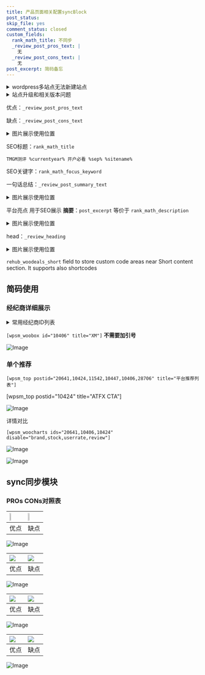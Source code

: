```yaml
---
title: 产品页面相关配置syncBlock
post_status: 
skip_file: yes
comment_status: closed
custom_fields:
  rank_math_title: 不同步
  _review_post_pros_text: |
    无
  _review_post_cons_text: |
    无
post_excerpt: 简码备忘
---
```

<details><summary>wordpress多站点无法新建站点</summary>

<li>和报错需要清理cookies一样的原因</li>
<li>wp-config.php里面<code>define( 'SUBDOMAIN_INSTALL', false );//子域名安装</code></li>
<li>新建子站点是用<code>define( 'SUBDOMAIN_INSTALL', true);//子域名安装</code> 完成以后，改成<code>false</code></li>
</details>

<details><summary>站点升级和相关版本问题</summary>

<p>wordpress：5.9.9
woocommerce：7.5.1
出现问题的地方：主题选项里面>><strong>Product layout >>compact style</strong></p>
<p>如何出现没有用过的字段 导致无法保存。先导出配置 然后进行修改，后面再次恢复即可。</p>
<p>出现部分字段无法显示时，需要返回默认布局后，对产品进行保存就好了。</p>
<p></p>
</details>

优点：`_review_post_pros_text`

缺点：`_review_post_cons_text`

<details><summary>图片展示使用位置</summary>

<img src="https://prod-files-secure.s3.us-west-2.amazonaws.com/39ed1227-6d7d-4570-be36-9ccd4a2c4241/f51d3d83-55d4-4bdf-9604-f37ec77ab556/Untitled.png?X-Amz-Algorithm=AWS4-HMAC-SHA256&X-Amz-Content-Sha256=UNSIGNED-PAYLOAD&X-Amz-Credential=ASIAZI2LB46647ILF724%2F20250624%2Fus-west-2%2Fs3%2Faws4_request&X-Amz-Date=20250624T105518Z&X-Amz-Expires=3600&X-Amz-Security-Token=IQoJb3JpZ2luX2VjEDEaCXVzLXdlc3QtMiJHMEUCIQDddopOgVTpSu%2BFEnztzcsn7nN%2BQvzpwWgle4qX%2BOYAQwIgVmNq%2FU5i%2BKXxAAKPp2Xwdi9PIiOAY9E9x0d63o6%2BznMq%2FwMIKhAAGgw2Mzc0MjMxODM4MDUiDObnYtTzggvbgYAYkircA75qeG3rolYz7valzYYtjSHR9P6jf7NtUaVxf%2FO%2B2f6mRPXktCUj%2FQxuz%2B%2F%2B3FjV90OqHIu%2B8O8MJ8JXrxZ8xl0N7puE9zyAyEvscF%2FgWsbxvE8Rc0M1ywXYN2AyBMw%2FqQ7n%2BQg0uK7kBdPQJYZj6ENA%2BdyP9jWcGDjpcfhWeNB8Q%2B%2FYV5OAPwW3BnkgBdWbvq5LCEBOGy%2FU4wy0iXxFVcDvHWY3vifqU%2F%2B1TVz2iLV3HxdmHbLOX2nJLyUIelEbN%2Fy2wSByHO7%2BYr2Akuap3UXExX33OD9jduISr5GpYIik%2BF%2BFY231UawxadUVEp6mU8zJPMD1jSZd2IriUS60XvWL%2BGiCvrHPHRPXRuqgpxf3R9CISKG46qs7RBpYk70pg210W7JmeY18ClT3sfxZI0g1naReLmmYfNT3KLvkxbzW%2F3LVHcr3EYtlmJEAoG6RTAtJWqb0ldD%2BY84xJK3gHxHpnMvjGOo%2B5eSV%2F5amgj6xg50gF2fJIXcVwqVWayf7EQbx0k1x2fx6JICs%2BcsoKOWpsyqwjJORoWf8utr3fDwGaardUs7K7idRa2TftdiWH8kxIrL1m1v3GP4U3vGMxEx672xZZT7teMW4dqEPAnEvD7RG0dCze%2FK0mCCEMOLP6cIGOqUBJ%2Bjo7jY96eXQdYTEbpsc%2FH%2BjYcUEFgID1%2FWw7ju1p2wyT7uJp3Rcpxw0NEVpcY73Dwvr6W%2BIxTc%2ByrB2Ia7I2B%2BWYsfUPAg7VAWCAG4PoHJAWgYvZFT50F2Tyl07RV5y0tpPsSEzi628c9XyYyZdYwBvIDd4xnvwPvowLeA%2Fc7isKmeQFwlAW%2FWx08jN4s1yd8ZnXEBdW%2BjORxiMSzW3eOQJTbD%2F&X-Amz-Signature=146aa3221ef899e6d748fa7a154e56fe85a951d7b4e5efba2bbe6a09a4a1fb67&X-Amz-SignedHeaders=host&x-amz-checksum-mode=ENABLED&x-id=GetObject" alt="Image">
</details>

SEO标题：`rank_math_title`

`TMGM测评 %currentyear% 开户必看 %sep% %sitename%`

SEO关键字：`rank_math_focus_keyword`

一句话总结：`_review_post_summary_text`

<details><summary>图片展示使用位置</summary>

<img src="https://prod-files-secure.s3.us-west-2.amazonaws.com/39ed1227-6d7d-4570-be36-9ccd4a2c4241/4b96a922-296c-4f4e-8630-d1c870cbce01/Untitled.png?X-Amz-Algorithm=AWS4-HMAC-SHA256&X-Amz-Content-Sha256=UNSIGNED-PAYLOAD&X-Amz-Credential=ASIAZI2LB4664BPKCC2A%2F20250624%2Fus-west-2%2Fs3%2Faws4_request&X-Amz-Date=20250624T105518Z&X-Amz-Expires=3600&X-Amz-Security-Token=IQoJb3JpZ2luX2VjEDMaCXVzLXdlc3QtMiJHMEUCIQD9Af5mJIohPwiBco9kPg33U59qnFlcm42ZuXs8BGBnawIgCKMufRF4Ij9fd13Y%2BzEF7vNjX5XoOuWQj0%2FaaaUb9Poq%2FwMILBAAGgw2Mzc0MjMxODM4MDUiDIvBlQv7yLRRpbSf9ircA%2FamsXzNQtrCfqrr6B4O7K7pU3za9muGxwEQv1GhigDJ18MIVV519Nyk5OhopM42mworkPsYzXuFrD4fd797LohPJa5noZCnhbopsE2x1W6qR3adMMbWHoohJJ81axkDrv2S8RhVs%2BVfgmYtCzMay3hP5WlcDUUHPL%2BpFaMtBqA%2FwDzN%2F3kGPLI3H0w53MY3vRJyTMRGnsAyP6ayidp7UmTzxfsdSSDv9hVn1B8S9wTutttqbfdm33k225hABVmXyjsKrVT6Pnriqxp7qC7v8tKkR75mJiHWXYaV0aGBtb6choVIDX%2FiyAv1IEE40pJjmV%2BrhdFVHeiW8CgKKGczdGJsri5fRw4tk5smC4yxCtP%2Fu0iBGYZh%2BAhjcCdCRWUe%2FP2nO0agrH2UjQ03nNkuwQuarAhkN0LLC77%2BqS3QpL6rOFnm1cdxhAyPFzyjtWPwTTlMarIMDj0H3f9Qkm4cWcfJFGRVbMzjldsypPA3N%2BenmBNX53xBPHYnMCwWcswu%2BP3ldzM9l4Ie7L4BxR6QXN6S8ZWKtiaG5RhFv%2BxqZqi7aNgxswQXlYvHBxnmf5Gxqz3d9djj11EOUNmEC7TK%2FWCdgvqbhaEe1xBgV%2Bw6MkKiINP9ZWvx5w1Y%2BhR8MM%2BG6sIGOqUBTFBHMGxEULk8FO8tzyYidNDNNEnDKQh93WxWMtISJO9HLsuBkowa3hIANxyfbXBDcle2%2BOT06H%2F%2FsD%2F8Uo5O44eHCrcHL555g6i2Vd5OcpyConwxf9RsTnbpGHCm1IVbugAcB0%2Bb%2FNTJA88yhRg8G19aCjtciTrGgJ3KJo5qRCEE4xoqFYeFAtEpQm9QyrKr3TV0sqnALdeeooNSbSMeOv7Lj6w6&X-Amz-Signature=53c884c00a015012f833f10f97db7d6a12d1c30cd9d805af17af28ab091b93fe&X-Amz-SignedHeaders=host&x-amz-checksum-mode=ENABLED&x-id=GetObject" alt="Image">
</details>

平台亮点 用于SEO展示 **摘要**：`post_excerpt`  等价于 `rank_math_description`

<details><summary>图片展示使用位置</summary>

<img src="https://prod-files-secure.s3.us-west-2.amazonaws.com/39ed1227-6d7d-4570-be36-9ccd4a2c4241/1ee11f63-b60a-4dfe-a7a7-d58ff23b5d88/Untitled.png?X-Amz-Algorithm=AWS4-HMAC-SHA256&X-Amz-Content-Sha256=UNSIGNED-PAYLOAD&X-Amz-Credential=ASIAZI2LB466VT5OKCID%2F20250624%2Fus-west-2%2Fs3%2Faws4_request&X-Amz-Date=20250624T105518Z&X-Amz-Expires=3600&X-Amz-Security-Token=IQoJb3JpZ2luX2VjEDMaCXVzLXdlc3QtMiJHMEUCIAmhpTkHLnpcm8zgr%2BGHk4%2BIUAO9PyK4XbdVHJs2bN8xAiEA6KaCZiz203Zi%2BSdpk5m53JDeHrREVpzgbz71essZ14cq%2FwMILBAAGgw2Mzc0MjMxODM4MDUiDLEAWuAMnVMh0W2VIircAw7AJjYsYwO2Z%2BCdCKK4HIfb%2BlV5Lw8Ym2Q%2B3g63oO%2FSNAnQrWkiPVGTY%2FvcTHnSAwVmsG2ShZO%2Fn1pvEM%2Fw%2FAcgs5H0%2FT0ExCaAEO4yIG%2BHmxY1PpzN8WxNKzK6H%2BWxtSitvvqr%2F8pwS3S86dz1ylAfYjL8YwoopQ2RF9%2BcASHPlFkryofWYHhxDvNVk2TV7ngKqBfM8FFOnzYs8j4TPOMbCKTcwI468JMDAxMe%2BiHHge1pZa2%2BJATZY6AFSB5MVjZ3%2FXGSSBRtAu0v4zrZ69HBK%2BC0uTZfjuMNC3sBvR9m2hwVofbOB04WEUkJTeFLcEPWjvr8lq5fpgEFpYvONeEXk%2FieajTUDADAhWwd0UTDhbiUanIZTCie44rcSHS5P6RDdkxTkDbONRw%2B07aSdKQ4jAUiS8cRjDr3nm8em6Unjs6uackS9TR25wjIrra3YUfysgcfZAavXeES%2BZpk3cNCWyiVLxoOIOgeCTTZxJy3TJ2DG1MR8G7WAlts3fgxQWge8tBaFY7BT7n%2F8LeEo%2FOkq22WojYUlRBcrzFhuq%2FxK7AqvwS1QnNwV13r35UJ05WQB9iGcN4gSlCXyxFmpxB7mzwMKX%2BmB4DtXzhn9mp6HQqYIsANSRmXrI1gMO2G6sIGOqUB4wezI%2FEOOpkWgTL8q%2B3TgnTBJY2BZNdaMJNFJ0D0nvD%2FKd67vmMZEuVSd6uPGUhtl5Zh67LfC6PO2PdEfmEf76zZQv4Zq%2F00%2Be2GXVaE4uAsw4Zm%2B7XXRVb9Ji7ALQu3%2Boz2Mqv2zs4qLBT2MXxIUicdquQfj6eUzz3w1MA7TcrSjqOtP83jc0PSP4ddl77vmBW1tEPINc7hLLGXTt4kLjnojJxu&X-Amz-Signature=2d37a703fdb4f077e17309d073d64abe3f857c2e4b927b89b47e40bcca41e3ee&X-Amz-SignedHeaders=host&x-amz-checksum-mode=ENABLED&x-id=GetObject" alt="Image">
<img src="https://prod-files-secure.s3.us-west-2.amazonaws.com/39ed1227-6d7d-4570-be36-9ccd4a2c4241/ad4118b5-78d8-4fbe-801e-3b29b5d99c01/Untitled.png?X-Amz-Algorithm=AWS4-HMAC-SHA256&X-Amz-Content-Sha256=UNSIGNED-PAYLOAD&X-Amz-Credential=ASIAZI2LB466VT5OKCID%2F20250624%2Fus-west-2%2Fs3%2Faws4_request&X-Amz-Date=20250624T105518Z&X-Amz-Expires=3600&X-Amz-Security-Token=IQoJb3JpZ2luX2VjEDMaCXVzLXdlc3QtMiJHMEUCIAmhpTkHLnpcm8zgr%2BGHk4%2BIUAO9PyK4XbdVHJs2bN8xAiEA6KaCZiz203Zi%2BSdpk5m53JDeHrREVpzgbz71essZ14cq%2FwMILBAAGgw2Mzc0MjMxODM4MDUiDLEAWuAMnVMh0W2VIircAw7AJjYsYwO2Z%2BCdCKK4HIfb%2BlV5Lw8Ym2Q%2B3g63oO%2FSNAnQrWkiPVGTY%2FvcTHnSAwVmsG2ShZO%2Fn1pvEM%2Fw%2FAcgs5H0%2FT0ExCaAEO4yIG%2BHmxY1PpzN8WxNKzK6H%2BWxtSitvvqr%2F8pwS3S86dz1ylAfYjL8YwoopQ2RF9%2BcASHPlFkryofWYHhxDvNVk2TV7ngKqBfM8FFOnzYs8j4TPOMbCKTcwI468JMDAxMe%2BiHHge1pZa2%2BJATZY6AFSB5MVjZ3%2FXGSSBRtAu0v4zrZ69HBK%2BC0uTZfjuMNC3sBvR9m2hwVofbOB04WEUkJTeFLcEPWjvr8lq5fpgEFpYvONeEXk%2FieajTUDADAhWwd0UTDhbiUanIZTCie44rcSHS5P6RDdkxTkDbONRw%2B07aSdKQ4jAUiS8cRjDr3nm8em6Unjs6uackS9TR25wjIrra3YUfysgcfZAavXeES%2BZpk3cNCWyiVLxoOIOgeCTTZxJy3TJ2DG1MR8G7WAlts3fgxQWge8tBaFY7BT7n%2F8LeEo%2FOkq22WojYUlRBcrzFhuq%2FxK7AqvwS1QnNwV13r35UJ05WQB9iGcN4gSlCXyxFmpxB7mzwMKX%2BmB4DtXzhn9mp6HQqYIsANSRmXrI1gMO2G6sIGOqUB4wezI%2FEOOpkWgTL8q%2B3TgnTBJY2BZNdaMJNFJ0D0nvD%2FKd67vmMZEuVSd6uPGUhtl5Zh67LfC6PO2PdEfmEf76zZQv4Zq%2F00%2Be2GXVaE4uAsw4Zm%2B7XXRVb9Ji7ALQu3%2Boz2Mqv2zs4qLBT2MXxIUicdquQfj6eUzz3w1MA7TcrSjqOtP83jc0PSP4ddl77vmBW1tEPINc7hLLGXTt4kLjnojJxu&X-Amz-Signature=943de73bd73effae06402fd8a16236ee9c7f48d2f1ecbf318c196ca475bab0f6&X-Amz-SignedHeaders=host&x-amz-checksum-mode=ENABLED&x-id=GetObject" alt="Image">
<img src="https://prod-files-secure.s3.us-west-2.amazonaws.com/39ed1227-6d7d-4570-be36-9ccd4a2c4241/a38cf7c9-a79c-4b64-9e94-13589fe0758b/Untitled.png?X-Amz-Algorithm=AWS4-HMAC-SHA256&X-Amz-Content-Sha256=UNSIGNED-PAYLOAD&X-Amz-Credential=ASIAZI2LB466VT5OKCID%2F20250624%2Fus-west-2%2Fs3%2Faws4_request&X-Amz-Date=20250624T105518Z&X-Amz-Expires=3600&X-Amz-Security-Token=IQoJb3JpZ2luX2VjEDMaCXVzLXdlc3QtMiJHMEUCIAmhpTkHLnpcm8zgr%2BGHk4%2BIUAO9PyK4XbdVHJs2bN8xAiEA6KaCZiz203Zi%2BSdpk5m53JDeHrREVpzgbz71essZ14cq%2FwMILBAAGgw2Mzc0MjMxODM4MDUiDLEAWuAMnVMh0W2VIircAw7AJjYsYwO2Z%2BCdCKK4HIfb%2BlV5Lw8Ym2Q%2B3g63oO%2FSNAnQrWkiPVGTY%2FvcTHnSAwVmsG2ShZO%2Fn1pvEM%2Fw%2FAcgs5H0%2FT0ExCaAEO4yIG%2BHmxY1PpzN8WxNKzK6H%2BWxtSitvvqr%2F8pwS3S86dz1ylAfYjL8YwoopQ2RF9%2BcASHPlFkryofWYHhxDvNVk2TV7ngKqBfM8FFOnzYs8j4TPOMbCKTcwI468JMDAxMe%2BiHHge1pZa2%2BJATZY6AFSB5MVjZ3%2FXGSSBRtAu0v4zrZ69HBK%2BC0uTZfjuMNC3sBvR9m2hwVofbOB04WEUkJTeFLcEPWjvr8lq5fpgEFpYvONeEXk%2FieajTUDADAhWwd0UTDhbiUanIZTCie44rcSHS5P6RDdkxTkDbONRw%2B07aSdKQ4jAUiS8cRjDr3nm8em6Unjs6uackS9TR25wjIrra3YUfysgcfZAavXeES%2BZpk3cNCWyiVLxoOIOgeCTTZxJy3TJ2DG1MR8G7WAlts3fgxQWge8tBaFY7BT7n%2F8LeEo%2FOkq22WojYUlRBcrzFhuq%2FxK7AqvwS1QnNwV13r35UJ05WQB9iGcN4gSlCXyxFmpxB7mzwMKX%2BmB4DtXzhn9mp6HQqYIsANSRmXrI1gMO2G6sIGOqUB4wezI%2FEOOpkWgTL8q%2B3TgnTBJY2BZNdaMJNFJ0D0nvD%2FKd67vmMZEuVSd6uPGUhtl5Zh67LfC6PO2PdEfmEf76zZQv4Zq%2F00%2Be2GXVaE4uAsw4Zm%2B7XXRVb9Ji7ALQu3%2Boz2Mqv2zs4qLBT2MXxIUicdquQfj6eUzz3w1MA7TcrSjqOtP83jc0PSP4ddl77vmBW1tEPINc7hLLGXTt4kLjnojJxu&X-Amz-Signature=f575abbb4a3303f179e86c351931bd08b698ccbb40710e6cdf782c4f865a6a31&X-Amz-SignedHeaders=host&x-amz-checksum-mode=ENABLED&x-id=GetObject" alt="Image">
<img src="https://prod-files-secure.s3.us-west-2.amazonaws.com/39ed1227-6d7d-4570-be36-9ccd4a2c4241/7da6fc1e-d2ac-42ae-8c75-cb5749aa18f6/Untitled.png?X-Amz-Algorithm=AWS4-HMAC-SHA256&X-Amz-Content-Sha256=UNSIGNED-PAYLOAD&X-Amz-Credential=ASIAZI2LB466VT5OKCID%2F20250624%2Fus-west-2%2Fs3%2Faws4_request&X-Amz-Date=20250624T105518Z&X-Amz-Expires=3600&X-Amz-Security-Token=IQoJb3JpZ2luX2VjEDMaCXVzLXdlc3QtMiJHMEUCIAmhpTkHLnpcm8zgr%2BGHk4%2BIUAO9PyK4XbdVHJs2bN8xAiEA6KaCZiz203Zi%2BSdpk5m53JDeHrREVpzgbz71essZ14cq%2FwMILBAAGgw2Mzc0MjMxODM4MDUiDLEAWuAMnVMh0W2VIircAw7AJjYsYwO2Z%2BCdCKK4HIfb%2BlV5Lw8Ym2Q%2B3g63oO%2FSNAnQrWkiPVGTY%2FvcTHnSAwVmsG2ShZO%2Fn1pvEM%2Fw%2FAcgs5H0%2FT0ExCaAEO4yIG%2BHmxY1PpzN8WxNKzK6H%2BWxtSitvvqr%2F8pwS3S86dz1ylAfYjL8YwoopQ2RF9%2BcASHPlFkryofWYHhxDvNVk2TV7ngKqBfM8FFOnzYs8j4TPOMbCKTcwI468JMDAxMe%2BiHHge1pZa2%2BJATZY6AFSB5MVjZ3%2FXGSSBRtAu0v4zrZ69HBK%2BC0uTZfjuMNC3sBvR9m2hwVofbOB04WEUkJTeFLcEPWjvr8lq5fpgEFpYvONeEXk%2FieajTUDADAhWwd0UTDhbiUanIZTCie44rcSHS5P6RDdkxTkDbONRw%2B07aSdKQ4jAUiS8cRjDr3nm8em6Unjs6uackS9TR25wjIrra3YUfysgcfZAavXeES%2BZpk3cNCWyiVLxoOIOgeCTTZxJy3TJ2DG1MR8G7WAlts3fgxQWge8tBaFY7BT7n%2F8LeEo%2FOkq22WojYUlRBcrzFhuq%2FxK7AqvwS1QnNwV13r35UJ05WQB9iGcN4gSlCXyxFmpxB7mzwMKX%2BmB4DtXzhn9mp6HQqYIsANSRmXrI1gMO2G6sIGOqUB4wezI%2FEOOpkWgTL8q%2B3TgnTBJY2BZNdaMJNFJ0D0nvD%2FKd67vmMZEuVSd6uPGUhtl5Zh67LfC6PO2PdEfmEf76zZQv4Zq%2F00%2Be2GXVaE4uAsw4Zm%2B7XXRVb9Ji7ALQu3%2Boz2Mqv2zs4qLBT2MXxIUicdquQfj6eUzz3w1MA7TcrSjqOtP83jc0PSP4ddl77vmBW1tEPINc7hLLGXTt4kLjnojJxu&X-Amz-Signature=f3ee098c3af685648288521daa197c4e48e55534d3337674cf8e81b6c0cb7e70&X-Amz-SignedHeaders=host&x-amz-checksum-mode=ENABLED&x-id=GetObject" alt="Image">
<img src="https://prod-files-secure.s3.us-west-2.amazonaws.com/39ed1227-6d7d-4570-be36-9ccd4a2c4241/7e97f40a-eaee-47f5-b2f9-475f96808fa7/Untitled.png?X-Amz-Algorithm=AWS4-HMAC-SHA256&X-Amz-Content-Sha256=UNSIGNED-PAYLOAD&X-Amz-Credential=ASIAZI2LB466VT5OKCID%2F20250624%2Fus-west-2%2Fs3%2Faws4_request&X-Amz-Date=20250624T105518Z&X-Amz-Expires=3600&X-Amz-Security-Token=IQoJb3JpZ2luX2VjEDMaCXVzLXdlc3QtMiJHMEUCIAmhpTkHLnpcm8zgr%2BGHk4%2BIUAO9PyK4XbdVHJs2bN8xAiEA6KaCZiz203Zi%2BSdpk5m53JDeHrREVpzgbz71essZ14cq%2FwMILBAAGgw2Mzc0MjMxODM4MDUiDLEAWuAMnVMh0W2VIircAw7AJjYsYwO2Z%2BCdCKK4HIfb%2BlV5Lw8Ym2Q%2B3g63oO%2FSNAnQrWkiPVGTY%2FvcTHnSAwVmsG2ShZO%2Fn1pvEM%2Fw%2FAcgs5H0%2FT0ExCaAEO4yIG%2BHmxY1PpzN8WxNKzK6H%2BWxtSitvvqr%2F8pwS3S86dz1ylAfYjL8YwoopQ2RF9%2BcASHPlFkryofWYHhxDvNVk2TV7ngKqBfM8FFOnzYs8j4TPOMbCKTcwI468JMDAxMe%2BiHHge1pZa2%2BJATZY6AFSB5MVjZ3%2FXGSSBRtAu0v4zrZ69HBK%2BC0uTZfjuMNC3sBvR9m2hwVofbOB04WEUkJTeFLcEPWjvr8lq5fpgEFpYvONeEXk%2FieajTUDADAhWwd0UTDhbiUanIZTCie44rcSHS5P6RDdkxTkDbONRw%2B07aSdKQ4jAUiS8cRjDr3nm8em6Unjs6uackS9TR25wjIrra3YUfysgcfZAavXeES%2BZpk3cNCWyiVLxoOIOgeCTTZxJy3TJ2DG1MR8G7WAlts3fgxQWge8tBaFY7BT7n%2F8LeEo%2FOkq22WojYUlRBcrzFhuq%2FxK7AqvwS1QnNwV13r35UJ05WQB9iGcN4gSlCXyxFmpxB7mzwMKX%2BmB4DtXzhn9mp6HQqYIsANSRmXrI1gMO2G6sIGOqUB4wezI%2FEOOpkWgTL8q%2B3TgnTBJY2BZNdaMJNFJ0D0nvD%2FKd67vmMZEuVSd6uPGUhtl5Zh67LfC6PO2PdEfmEf76zZQv4Zq%2F00%2Be2GXVaE4uAsw4Zm%2B7XXRVb9Ji7ALQu3%2Boz2Mqv2zs4qLBT2MXxIUicdquQfj6eUzz3w1MA7TcrSjqOtP83jc0PSP4ddl77vmBW1tEPINc7hLLGXTt4kLjnojJxu&X-Amz-Signature=3d1f42ccda03ce3696e6226af81c7adbfb55fcd368d73589ef1367c072d611b3&X-Amz-SignedHeaders=host&x-amz-checksum-mode=ENABLED&x-id=GetObject" alt="Image">
</details>

head：`_review_heading`

<details><summary>图片展示使用位置</summary>

<img src="https://prod-files-secure.s3.us-west-2.amazonaws.com/39ed1227-6d7d-4570-be36-9ccd4a2c4241/3a4650ad-9887-415c-889a-edd51fa54f27/Untitled.png?X-Amz-Algorithm=AWS4-HMAC-SHA256&X-Amz-Content-Sha256=UNSIGNED-PAYLOAD&X-Amz-Credential=ASIAZI2LB466VQOO2H6E%2F20250624%2Fus-west-2%2Fs3%2Faws4_request&X-Amz-Date=20250624T105519Z&X-Amz-Expires=3600&X-Amz-Security-Token=IQoJb3JpZ2luX2VjEDMaCXVzLXdlc3QtMiJHMEUCIQCFiYgRg%2FZPd4mo6ImKX2h20ETIStKndBkpBd7FgQIoNwIgYOrRb8cVD3xAqD82ijY9RW%2BIHbM%2F5UrvgfJR4yF08%2Foq%2FwMILBAAGgw2Mzc0MjMxODM4MDUiDOduo3j%2FEvkOHFQjpSrcAyjOJXaSrYcsxICvi8F8nGUl6LiQYPx1%2Buh%2Fzo9KzAPCl8uMsPJXz%2B0ElErPhBnv0yuhXWndQmn8CorqFSg8QtKlzUyTRiFVzVJkD5jOj3uFmWy6KimcXLA8EW7OzOhXY1Nm8A5K6RFqtZXo9SPFkNHFlWzJiiE56LeMIiAXgmvyOSHgpKOX%2F8qe4cJq%2Frln8XKPgocxC5eWHeWn1DEuacmqRI3lJ8HGmGDyRnPHngqefmHQEKbzfBVLBOTt%2BX8dDBjczOMXc93ukl%2FkQ6zc%2BonWvSreR8uhoKWdezya7H9SkqgDaPjLSKepZLNJimcvCypmceOp0ns0zDuI06zoK3XuyExhE%2FixWULlrdwmjRgZw57JWH%2BahJv6lS9zpWliRcBcvx%2Fjx8chgMVIIvBh3ujsfe0nInopEH2Cp8JZOV%2BXGCCW3xYiN5jGKvhg4RDfnj1dZnRWiJanXfApyTfutkQcZxS16OktMgDTxrEFUAdbgBuGKmScyXKL3Ro%2FQLvEgo2jWu%2BTRz9GYlf50K9%2Fcbk0%2Fe8a6yzqYp7mY1w3TulvHwIzmwfK62dujH%2F8Uftdf4F5fwqryUdT%2BgpNoCSQuTHP3HIvPpBPsnO%2FH3HmFoHi4KpoFr3aYP2hWb5tMI%2BH6sIGOqUBn%2FexfmkJ%2FCh0xKOyVQAh2F9a2zIyffHUTk2%2B37dBC8G3%2BvZStXGxRHQphIyzbqsNXsafkfpHXPxyPxC65y9HRaDAMJTlGas%2FFR1GrQvqAm648iRRbuxqyA4u8eqdDZPTsrOAmeNCxck0Ciy75ZpbhHcf1FW83seKlSdRqy05RWCYWyK4sOXaMZ47hWHYGm2gSxsa8eKca2tNXLkFZNzT%2BFBi%2Fb2F&X-Amz-Signature=09853652ebfd6389f3d9c0016d47be8e439451d733663927e48b109d1a1c4b11&X-Amz-SignedHeaders=host&x-amz-checksum-mode=ENABLED&x-id=GetObject" alt="Image">
</details>

`rehub_woodeals_short`	field to store custom code areas near Short content section. It supports also shortcodes



## 简码使用

### 经纪商详细展示

<details><summary>常用经纪商ID列表</summary>

<pre><code class="php">嘉盛 ===> 20641  [wpsm_woobox id="20641" title="嘉盛"]
易信easymarkets ===> 11542  [wpsm_woobox id="11542" title="易信easymarkets"]
ATFX外汇 ===> 10424  [wpsm_woobox id="10424" title="ATFX"]
XM ===> 10406  [wpsm_woobox id="10406" title="XM"]
TMGM ===> 29622  [wpsm_woobox id="29622" title="TMGM"]
HYCM ===> 10447  [wpsm_woobox id="10447" title="HYCM"]
fpmarkets澳福外汇 ===> 20639  [wpsm_woobox id="20639" title="fpmarkets澳福外汇"]</code></pre>
</details>

`[wpsm_woobox id="10406" title="XM"]` **不需要加引号**

![Image](https://prod-files-secure.s3.us-west-2.amazonaws.com/39ed1227-6d7d-4570-be36-9ccd4a2c4241/4f898f9d-0fa7-4e43-acd3-ac6bc7be575a/Untitled.png?X-Amz-Algorithm=AWS4-HMAC-SHA256&X-Amz-Content-Sha256=UNSIGNED-PAYLOAD&X-Amz-Credential=ASIAZI2LB4663LFQOTDC%2F20250624%2Fus-west-2%2Fs3%2Faws4_request&X-Amz-Date=20250624T105517Z&X-Amz-Expires=3600&X-Amz-Security-Token=IQoJb3JpZ2luX2VjEDMaCXVzLXdlc3QtMiJIMEYCIQCmQsLKc5IpzICVBwpXUTCFo19c%2Fte9kfPi9fmKmfdtlQIhAIY%2BbqOcVR%2FVo6msnBKl3K9d6DgOa7Xba%2BkA82lnJvwRKv8DCCwQABoMNjM3NDIzMTgzODA1IgznnZ6x8nXsNzDTI8Yq3AOkH3Mks6970MCpm5N863XS%2BVpXNHAUWdKiEspM3WZk1SlKcv5J0UAAoM9xG2LrM3Yh3f93pS%2F9GDoVdgM9Qli62j54pSMH3%2BRKeUmUNaQEvMUCWGmJxUk2WV6T8eg2RvLRt4u2y7285VTRi8qK30CEU7I%2B6wG%2BU9ELP8Sx%2FI9KBFsI%2BNCtJtidiuz9LYz3RLTI3RZtDgGBgjStIdh0rwVI%2BKHLk2JxSVkL9aHj5Y9j2yvMVa7GoQcb81J7A4NG2unCHsLHO1je%2BXG0jGyCzmQ6IYnO97Iod43LuYNDeYqang4JlYslemiyavJgXC%2FC014XePSvq%2B372sNDCWgvKVTHHS%2BZcqsFicpwKKSkMlJe4Xsrn3BFX1mOQ7kWcoueGLC85A%2FMZoWhDJXPyvT1MsN8E0zCyN2C7jA3%2BEu2hrBK2q%2B%2Fwc8Pst3MFI6R5qiISbTs5zd%2Be14uOU2vKpcpGKZCXC2KCvCiSBtu7b13bqXFJ9ZaHURf7aM%2BzKGaXLLZ07EyQ6jdKzmwtk5jqIZzBfLw46vBGUJUvGPLskGZIpqth%2F1dhfIOPVpzHHmCwlsJhO33qlW2Yi%2Fxu2sakZpzOqpolr%2Fu%2FZoNY5MWZs5wSzsHosqZvCOxnfKxz4IGqDDHhurCBjqkAbHbxyfBvtrwiWTAd4JDYt6kUCd0hnYOu89tONFPKlXZ8XZ4DfNmOfZ3A2CrJITOKAtIF5euj34BXWzRPTVDuwyBf3TxXMiQ4WpACBug069yrC%2B6Q0r5TGf3BmU9KJshnExTSQFF9pJ2UMQ8jBCzwPaEhr6rToOqEJxAuR%2F5PPYcyFnfLX54dA7sOk3v3aWkmBr4O%2FW673mA354V9r4LLN0%2FhuYZ&X-Amz-Signature=f99488c5aef582ec0256fa2bb81ce548f38795d3d26360e26ad9bfbdeade4126&X-Amz-SignedHeaders=host&x-amz-checksum-mode=ENABLED&x-id=GetObject)

### 单个推荐
`[wpsm_top postid="20641,10424,11542,10447,10406,28706" title="平台推荐列表"]`

[wpsm_top postid="10424" title="ATFX CTA"]

![Image](https://prod-files-secure.s3.us-west-2.amazonaws.com/39ed1227-6d7d-4570-be36-9ccd4a2c4241/5ac620dc-51a8-48b6-b55d-91f47299193c/Untitled.png?X-Amz-Algorithm=AWS4-HMAC-SHA256&X-Amz-Content-Sha256=UNSIGNED-PAYLOAD&X-Amz-Credential=ASIAZI2LB4663LFQOTDC%2F20250624%2Fus-west-2%2Fs3%2Faws4_request&X-Amz-Date=20250624T105517Z&X-Amz-Expires=3600&X-Amz-Security-Token=IQoJb3JpZ2luX2VjEDMaCXVzLXdlc3QtMiJIMEYCIQCmQsLKc5IpzICVBwpXUTCFo19c%2Fte9kfPi9fmKmfdtlQIhAIY%2BbqOcVR%2FVo6msnBKl3K9d6DgOa7Xba%2BkA82lnJvwRKv8DCCwQABoMNjM3NDIzMTgzODA1IgznnZ6x8nXsNzDTI8Yq3AOkH3Mks6970MCpm5N863XS%2BVpXNHAUWdKiEspM3WZk1SlKcv5J0UAAoM9xG2LrM3Yh3f93pS%2F9GDoVdgM9Qli62j54pSMH3%2BRKeUmUNaQEvMUCWGmJxUk2WV6T8eg2RvLRt4u2y7285VTRi8qK30CEU7I%2B6wG%2BU9ELP8Sx%2FI9KBFsI%2BNCtJtidiuz9LYz3RLTI3RZtDgGBgjStIdh0rwVI%2BKHLk2JxSVkL9aHj5Y9j2yvMVa7GoQcb81J7A4NG2unCHsLHO1je%2BXG0jGyCzmQ6IYnO97Iod43LuYNDeYqang4JlYslemiyavJgXC%2FC014XePSvq%2B372sNDCWgvKVTHHS%2BZcqsFicpwKKSkMlJe4Xsrn3BFX1mOQ7kWcoueGLC85A%2FMZoWhDJXPyvT1MsN8E0zCyN2C7jA3%2BEu2hrBK2q%2B%2Fwc8Pst3MFI6R5qiISbTs5zd%2Be14uOU2vKpcpGKZCXC2KCvCiSBtu7b13bqXFJ9ZaHURf7aM%2BzKGaXLLZ07EyQ6jdKzmwtk5jqIZzBfLw46vBGUJUvGPLskGZIpqth%2F1dhfIOPVpzHHmCwlsJhO33qlW2Yi%2Fxu2sakZpzOqpolr%2Fu%2FZoNY5MWZs5wSzsHosqZvCOxnfKxz4IGqDDHhurCBjqkAbHbxyfBvtrwiWTAd4JDYt6kUCd0hnYOu89tONFPKlXZ8XZ4DfNmOfZ3A2CrJITOKAtIF5euj34BXWzRPTVDuwyBf3TxXMiQ4WpACBug069yrC%2B6Q0r5TGf3BmU9KJshnExTSQFF9pJ2UMQ8jBCzwPaEhr6rToOqEJxAuR%2F5PPYcyFnfLX54dA7sOk3v3aWkmBr4O%2FW673mA354V9r4LLN0%2FhuYZ&X-Amz-Signature=afd8053da3bd1b11b6e836c36a13a7b89c61dd17634daf15cd9375e34e4da29a&X-Amz-SignedHeaders=host&x-amz-checksum-mode=ENABLED&x-id=GetObject)

详情对比

`[wpsm_woocharts ids="20641,10406,10424" disable="brand,stock,userrate,review"]`

![Image](https://prod-files-secure.s3.us-west-2.amazonaws.com/39ed1227-6d7d-4570-be36-9ccd4a2c4241/bf3ba45f-b9f3-4295-8aef-b4a495fd25f4/Untitled.png?X-Amz-Algorithm=AWS4-HMAC-SHA256&X-Amz-Content-Sha256=UNSIGNED-PAYLOAD&X-Amz-Credential=ASIAZI2LB4663LFQOTDC%2F20250624%2Fus-west-2%2Fs3%2Faws4_request&X-Amz-Date=20250624T105517Z&X-Amz-Expires=3600&X-Amz-Security-Token=IQoJb3JpZ2luX2VjEDMaCXVzLXdlc3QtMiJIMEYCIQCmQsLKc5IpzICVBwpXUTCFo19c%2Fte9kfPi9fmKmfdtlQIhAIY%2BbqOcVR%2FVo6msnBKl3K9d6DgOa7Xba%2BkA82lnJvwRKv8DCCwQABoMNjM3NDIzMTgzODA1IgznnZ6x8nXsNzDTI8Yq3AOkH3Mks6970MCpm5N863XS%2BVpXNHAUWdKiEspM3WZk1SlKcv5J0UAAoM9xG2LrM3Yh3f93pS%2F9GDoVdgM9Qli62j54pSMH3%2BRKeUmUNaQEvMUCWGmJxUk2WV6T8eg2RvLRt4u2y7285VTRi8qK30CEU7I%2B6wG%2BU9ELP8Sx%2FI9KBFsI%2BNCtJtidiuz9LYz3RLTI3RZtDgGBgjStIdh0rwVI%2BKHLk2JxSVkL9aHj5Y9j2yvMVa7GoQcb81J7A4NG2unCHsLHO1je%2BXG0jGyCzmQ6IYnO97Iod43LuYNDeYqang4JlYslemiyavJgXC%2FC014XePSvq%2B372sNDCWgvKVTHHS%2BZcqsFicpwKKSkMlJe4Xsrn3BFX1mOQ7kWcoueGLC85A%2FMZoWhDJXPyvT1MsN8E0zCyN2C7jA3%2BEu2hrBK2q%2B%2Fwc8Pst3MFI6R5qiISbTs5zd%2Be14uOU2vKpcpGKZCXC2KCvCiSBtu7b13bqXFJ9ZaHURf7aM%2BzKGaXLLZ07EyQ6jdKzmwtk5jqIZzBfLw46vBGUJUvGPLskGZIpqth%2F1dhfIOPVpzHHmCwlsJhO33qlW2Yi%2Fxu2sakZpzOqpolr%2Fu%2FZoNY5MWZs5wSzsHosqZvCOxnfKxz4IGqDDHhurCBjqkAbHbxyfBvtrwiWTAd4JDYt6kUCd0hnYOu89tONFPKlXZ8XZ4DfNmOfZ3A2CrJITOKAtIF5euj34BXWzRPTVDuwyBf3TxXMiQ4WpACBug069yrC%2B6Q0r5TGf3BmU9KJshnExTSQFF9pJ2UMQ8jBCzwPaEhr6rToOqEJxAuR%2F5PPYcyFnfLX54dA7sOk3v3aWkmBr4O%2FW673mA354V9r4LLN0%2FhuYZ&X-Amz-Signature=dfc5936059b6599ea0e51d125c513718446d49cab044ec4c04786486a486d016&X-Amz-SignedHeaders=host&x-amz-checksum-mode=ENABLED&x-id=GetObject)

![Image](https://prod-files-secure.s3.us-west-2.amazonaws.com/39ed1227-6d7d-4570-be36-9ccd4a2c4241/30bc56ef-f383-4b48-9768-2ebc9e436ec0/Untitled.png?X-Amz-Algorithm=AWS4-HMAC-SHA256&X-Amz-Content-Sha256=UNSIGNED-PAYLOAD&X-Amz-Credential=ASIAZI2LB4663LFQOTDC%2F20250624%2Fus-west-2%2Fs3%2Faws4_request&X-Amz-Date=20250624T105517Z&X-Amz-Expires=3600&X-Amz-Security-Token=IQoJb3JpZ2luX2VjEDMaCXVzLXdlc3QtMiJIMEYCIQCmQsLKc5IpzICVBwpXUTCFo19c%2Fte9kfPi9fmKmfdtlQIhAIY%2BbqOcVR%2FVo6msnBKl3K9d6DgOa7Xba%2BkA82lnJvwRKv8DCCwQABoMNjM3NDIzMTgzODA1IgznnZ6x8nXsNzDTI8Yq3AOkH3Mks6970MCpm5N863XS%2BVpXNHAUWdKiEspM3WZk1SlKcv5J0UAAoM9xG2LrM3Yh3f93pS%2F9GDoVdgM9Qli62j54pSMH3%2BRKeUmUNaQEvMUCWGmJxUk2WV6T8eg2RvLRt4u2y7285VTRi8qK30CEU7I%2B6wG%2BU9ELP8Sx%2FI9KBFsI%2BNCtJtidiuz9LYz3RLTI3RZtDgGBgjStIdh0rwVI%2BKHLk2JxSVkL9aHj5Y9j2yvMVa7GoQcb81J7A4NG2unCHsLHO1je%2BXG0jGyCzmQ6IYnO97Iod43LuYNDeYqang4JlYslemiyavJgXC%2FC014XePSvq%2B372sNDCWgvKVTHHS%2BZcqsFicpwKKSkMlJe4Xsrn3BFX1mOQ7kWcoueGLC85A%2FMZoWhDJXPyvT1MsN8E0zCyN2C7jA3%2BEu2hrBK2q%2B%2Fwc8Pst3MFI6R5qiISbTs5zd%2Be14uOU2vKpcpGKZCXC2KCvCiSBtu7b13bqXFJ9ZaHURf7aM%2BzKGaXLLZ07EyQ6jdKzmwtk5jqIZzBfLw46vBGUJUvGPLskGZIpqth%2F1dhfIOPVpzHHmCwlsJhO33qlW2Yi%2Fxu2sakZpzOqpolr%2Fu%2FZoNY5MWZs5wSzsHosqZvCOxnfKxz4IGqDDHhurCBjqkAbHbxyfBvtrwiWTAd4JDYt6kUCd0hnYOu89tONFPKlXZ8XZ4DfNmOfZ3A2CrJITOKAtIF5euj34BXWzRPTVDuwyBf3TxXMiQ4WpACBug069yrC%2B6Q0r5TGf3BmU9KJshnExTSQFF9pJ2UMQ8jBCzwPaEhr6rToOqEJxAuR%2F5PPYcyFnfLX54dA7sOk3v3aWkmBr4O%2FW673mA354V9r4LLN0%2FhuYZ&X-Amz-Signature=3f3de6823f4ab5bac98c222f4578e8859d7f3f5013fd6a876d93f20f21a55e89&X-Amz-SignedHeaders=host&x-amz-checksum-mode=ENABLED&x-id=GetObject)

## sync同步模块

### PROs CONs对照表

| <img src="https://cdn.ifttt.fun/gh/jarlin8/OSS@main/icons/customize/pros.svg" height="auto" width="37.3%"> | <img src="https://cdn.ifttt.fun/gh/jarlin8/OSS@main/icons/customize/cons.svg" height="auto" width="28.8%"> |
| :--- | :--- |
| 优点 | 缺点 |

![Image](https://prod-files-secure.s3.us-west-2.amazonaws.com/39ed1227-6d7d-4570-be36-9ccd4a2c4241/8742b755-dfb5-4004-9a5f-d6e561664bd8/Untitled.png?X-Amz-Algorithm=AWS4-HMAC-SHA256&X-Amz-Content-Sha256=UNSIGNED-PAYLOAD&X-Amz-Credential=ASIAZI2LB4663LFQOTDC%2F20250624%2Fus-west-2%2Fs3%2Faws4_request&X-Amz-Date=20250624T105517Z&X-Amz-Expires=3600&X-Amz-Security-Token=IQoJb3JpZ2luX2VjEDMaCXVzLXdlc3QtMiJIMEYCIQCmQsLKc5IpzICVBwpXUTCFo19c%2Fte9kfPi9fmKmfdtlQIhAIY%2BbqOcVR%2FVo6msnBKl3K9d6DgOa7Xba%2BkA82lnJvwRKv8DCCwQABoMNjM3NDIzMTgzODA1IgznnZ6x8nXsNzDTI8Yq3AOkH3Mks6970MCpm5N863XS%2BVpXNHAUWdKiEspM3WZk1SlKcv5J0UAAoM9xG2LrM3Yh3f93pS%2F9GDoVdgM9Qli62j54pSMH3%2BRKeUmUNaQEvMUCWGmJxUk2WV6T8eg2RvLRt4u2y7285VTRi8qK30CEU7I%2B6wG%2BU9ELP8Sx%2FI9KBFsI%2BNCtJtidiuz9LYz3RLTI3RZtDgGBgjStIdh0rwVI%2BKHLk2JxSVkL9aHj5Y9j2yvMVa7GoQcb81J7A4NG2unCHsLHO1je%2BXG0jGyCzmQ6IYnO97Iod43LuYNDeYqang4JlYslemiyavJgXC%2FC014XePSvq%2B372sNDCWgvKVTHHS%2BZcqsFicpwKKSkMlJe4Xsrn3BFX1mOQ7kWcoueGLC85A%2FMZoWhDJXPyvT1MsN8E0zCyN2C7jA3%2BEu2hrBK2q%2B%2Fwc8Pst3MFI6R5qiISbTs5zd%2Be14uOU2vKpcpGKZCXC2KCvCiSBtu7b13bqXFJ9ZaHURf7aM%2BzKGaXLLZ07EyQ6jdKzmwtk5jqIZzBfLw46vBGUJUvGPLskGZIpqth%2F1dhfIOPVpzHHmCwlsJhO33qlW2Yi%2Fxu2sakZpzOqpolr%2Fu%2FZoNY5MWZs5wSzsHosqZvCOxnfKxz4IGqDDHhurCBjqkAbHbxyfBvtrwiWTAd4JDYt6kUCd0hnYOu89tONFPKlXZ8XZ4DfNmOfZ3A2CrJITOKAtIF5euj34BXWzRPTVDuwyBf3TxXMiQ4WpACBug069yrC%2B6Q0r5TGf3BmU9KJshnExTSQFF9pJ2UMQ8jBCzwPaEhr6rToOqEJxAuR%2F5PPYcyFnfLX54dA7sOk3v3aWkmBr4O%2FW673mA354V9r4LLN0%2FhuYZ&X-Amz-Signature=1e8fd18dcb6496f2be408a7bc92ff871633b68266ce5f7332be77203c3d727bf&X-Amz-SignedHeaders=host&x-amz-checksum-mode=ENABLED&x-id=GetObject)

| <img src="https://cdn.ifttt.fun/gh/jarlin8/OSS@main/icons/customize/pros1.svg" height="auto"> | <img src="https://cdn.ifttt.fun/gh/jarlin8/OSS@main/icons/customize/cons1.svg" height="auto"> |
| :--- | :--- |
| 优点 | 缺点 |

![Image](https://prod-files-secure.s3.us-west-2.amazonaws.com/39ed1227-6d7d-4570-be36-9ccd4a2c4241/806358f8-c9c4-4e17-bb35-c6c76a5397a5/Untitled.png?X-Amz-Algorithm=AWS4-HMAC-SHA256&X-Amz-Content-Sha256=UNSIGNED-PAYLOAD&X-Amz-Credential=ASIAZI2LB4663LFQOTDC%2F20250624%2Fus-west-2%2Fs3%2Faws4_request&X-Amz-Date=20250624T105517Z&X-Amz-Expires=3600&X-Amz-Security-Token=IQoJb3JpZ2luX2VjEDMaCXVzLXdlc3QtMiJIMEYCIQCmQsLKc5IpzICVBwpXUTCFo19c%2Fte9kfPi9fmKmfdtlQIhAIY%2BbqOcVR%2FVo6msnBKl3K9d6DgOa7Xba%2BkA82lnJvwRKv8DCCwQABoMNjM3NDIzMTgzODA1IgznnZ6x8nXsNzDTI8Yq3AOkH3Mks6970MCpm5N863XS%2BVpXNHAUWdKiEspM3WZk1SlKcv5J0UAAoM9xG2LrM3Yh3f93pS%2F9GDoVdgM9Qli62j54pSMH3%2BRKeUmUNaQEvMUCWGmJxUk2WV6T8eg2RvLRt4u2y7285VTRi8qK30CEU7I%2B6wG%2BU9ELP8Sx%2FI9KBFsI%2BNCtJtidiuz9LYz3RLTI3RZtDgGBgjStIdh0rwVI%2BKHLk2JxSVkL9aHj5Y9j2yvMVa7GoQcb81J7A4NG2unCHsLHO1je%2BXG0jGyCzmQ6IYnO97Iod43LuYNDeYqang4JlYslemiyavJgXC%2FC014XePSvq%2B372sNDCWgvKVTHHS%2BZcqsFicpwKKSkMlJe4Xsrn3BFX1mOQ7kWcoueGLC85A%2FMZoWhDJXPyvT1MsN8E0zCyN2C7jA3%2BEu2hrBK2q%2B%2Fwc8Pst3MFI6R5qiISbTs5zd%2Be14uOU2vKpcpGKZCXC2KCvCiSBtu7b13bqXFJ9ZaHURf7aM%2BzKGaXLLZ07EyQ6jdKzmwtk5jqIZzBfLw46vBGUJUvGPLskGZIpqth%2F1dhfIOPVpzHHmCwlsJhO33qlW2Yi%2Fxu2sakZpzOqpolr%2Fu%2FZoNY5MWZs5wSzsHosqZvCOxnfKxz4IGqDDHhurCBjqkAbHbxyfBvtrwiWTAd4JDYt6kUCd0hnYOu89tONFPKlXZ8XZ4DfNmOfZ3A2CrJITOKAtIF5euj34BXWzRPTVDuwyBf3TxXMiQ4WpACBug069yrC%2B6Q0r5TGf3BmU9KJshnExTSQFF9pJ2UMQ8jBCzwPaEhr6rToOqEJxAuR%2F5PPYcyFnfLX54dA7sOk3v3aWkmBr4O%2FW673mA354V9r4LLN0%2FhuYZ&X-Amz-Signature=61d4fe89a32df6d12a91ac7221ebea717b03e43288557303ccb89571358ef208&X-Amz-SignedHeaders=host&x-amz-checksum-mode=ENABLED&x-id=GetObject)

| <img src="https://cdn.ifttt.fun/gh/jarlin8/OSS@main/icons/customize/pros2.svg" height="auto"> | <img src="https://cdn.ifttt.fun/gh/jarlin8/OSS@main/icons/customize/cons2.svg" height="auto"> |
| :--- | :--- |
| 优点 | 缺点 |

![Image](https://prod-files-secure.s3.us-west-2.amazonaws.com/39ed1227-6d7d-4570-be36-9ccd4a2c4241/a9245ec9-70dd-4005-b534-0d54315fc5f3/Untitled.png?X-Amz-Algorithm=AWS4-HMAC-SHA256&X-Amz-Content-Sha256=UNSIGNED-PAYLOAD&X-Amz-Credential=ASIAZI2LB4663LFQOTDC%2F20250624%2Fus-west-2%2Fs3%2Faws4_request&X-Amz-Date=20250624T105517Z&X-Amz-Expires=3600&X-Amz-Security-Token=IQoJb3JpZ2luX2VjEDMaCXVzLXdlc3QtMiJIMEYCIQCmQsLKc5IpzICVBwpXUTCFo19c%2Fte9kfPi9fmKmfdtlQIhAIY%2BbqOcVR%2FVo6msnBKl3K9d6DgOa7Xba%2BkA82lnJvwRKv8DCCwQABoMNjM3NDIzMTgzODA1IgznnZ6x8nXsNzDTI8Yq3AOkH3Mks6970MCpm5N863XS%2BVpXNHAUWdKiEspM3WZk1SlKcv5J0UAAoM9xG2LrM3Yh3f93pS%2F9GDoVdgM9Qli62j54pSMH3%2BRKeUmUNaQEvMUCWGmJxUk2WV6T8eg2RvLRt4u2y7285VTRi8qK30CEU7I%2B6wG%2BU9ELP8Sx%2FI9KBFsI%2BNCtJtidiuz9LYz3RLTI3RZtDgGBgjStIdh0rwVI%2BKHLk2JxSVkL9aHj5Y9j2yvMVa7GoQcb81J7A4NG2unCHsLHO1je%2BXG0jGyCzmQ6IYnO97Iod43LuYNDeYqang4JlYslemiyavJgXC%2FC014XePSvq%2B372sNDCWgvKVTHHS%2BZcqsFicpwKKSkMlJe4Xsrn3BFX1mOQ7kWcoueGLC85A%2FMZoWhDJXPyvT1MsN8E0zCyN2C7jA3%2BEu2hrBK2q%2B%2Fwc8Pst3MFI6R5qiISbTs5zd%2Be14uOU2vKpcpGKZCXC2KCvCiSBtu7b13bqXFJ9ZaHURf7aM%2BzKGaXLLZ07EyQ6jdKzmwtk5jqIZzBfLw46vBGUJUvGPLskGZIpqth%2F1dhfIOPVpzHHmCwlsJhO33qlW2Yi%2Fxu2sakZpzOqpolr%2Fu%2FZoNY5MWZs5wSzsHosqZvCOxnfKxz4IGqDDHhurCBjqkAbHbxyfBvtrwiWTAd4JDYt6kUCd0hnYOu89tONFPKlXZ8XZ4DfNmOfZ3A2CrJITOKAtIF5euj34BXWzRPTVDuwyBf3TxXMiQ4WpACBug069yrC%2B6Q0r5TGf3BmU9KJshnExTSQFF9pJ2UMQ8jBCzwPaEhr6rToOqEJxAuR%2F5PPYcyFnfLX54dA7sOk3v3aWkmBr4O%2FW673mA354V9r4LLN0%2FhuYZ&X-Amz-Signature=13c31285a77ffeb63398cf91cfbaec77c5ddd981937432c70fb2e9fbcbd00dc5&X-Amz-SignedHeaders=host&x-amz-checksum-mode=ENABLED&x-id=GetObject)

| <img src="https://cdn.ifttt.fun/gh/jarlin8/OSS@main/icons/customize/pros3.svg" height="auto"> | <img src="https://cdn.ifttt.fun/gh/jarlin8/OSS@main/icons/customize/cons3.svg" height="auto"> |
| :--- | :--- |
| 优点 | 缺点 |

![Image](https://prod-files-secure.s3.us-west-2.amazonaws.com/39ed1227-6d7d-4570-be36-9ccd4a2c4241/e1e580a2-2e5c-4780-9ff4-19c318fc2284/Untitled.png?X-Amz-Algorithm=AWS4-HMAC-SHA256&X-Amz-Content-Sha256=UNSIGNED-PAYLOAD&X-Amz-Credential=ASIAZI2LB4663LFQOTDC%2F20250624%2Fus-west-2%2Fs3%2Faws4_request&X-Amz-Date=20250624T105517Z&X-Amz-Expires=3600&X-Amz-Security-Token=IQoJb3JpZ2luX2VjEDMaCXVzLXdlc3QtMiJIMEYCIQCmQsLKc5IpzICVBwpXUTCFo19c%2Fte9kfPi9fmKmfdtlQIhAIY%2BbqOcVR%2FVo6msnBKl3K9d6DgOa7Xba%2BkA82lnJvwRKv8DCCwQABoMNjM3NDIzMTgzODA1IgznnZ6x8nXsNzDTI8Yq3AOkH3Mks6970MCpm5N863XS%2BVpXNHAUWdKiEspM3WZk1SlKcv5J0UAAoM9xG2LrM3Yh3f93pS%2F9GDoVdgM9Qli62j54pSMH3%2BRKeUmUNaQEvMUCWGmJxUk2WV6T8eg2RvLRt4u2y7285VTRi8qK30CEU7I%2B6wG%2BU9ELP8Sx%2FI9KBFsI%2BNCtJtidiuz9LYz3RLTI3RZtDgGBgjStIdh0rwVI%2BKHLk2JxSVkL9aHj5Y9j2yvMVa7GoQcb81J7A4NG2unCHsLHO1je%2BXG0jGyCzmQ6IYnO97Iod43LuYNDeYqang4JlYslemiyavJgXC%2FC014XePSvq%2B372sNDCWgvKVTHHS%2BZcqsFicpwKKSkMlJe4Xsrn3BFX1mOQ7kWcoueGLC85A%2FMZoWhDJXPyvT1MsN8E0zCyN2C7jA3%2BEu2hrBK2q%2B%2Fwc8Pst3MFI6R5qiISbTs5zd%2Be14uOU2vKpcpGKZCXC2KCvCiSBtu7b13bqXFJ9ZaHURf7aM%2BzKGaXLLZ07EyQ6jdKzmwtk5jqIZzBfLw46vBGUJUvGPLskGZIpqth%2F1dhfIOPVpzHHmCwlsJhO33qlW2Yi%2Fxu2sakZpzOqpolr%2Fu%2FZoNY5MWZs5wSzsHosqZvCOxnfKxz4IGqDDHhurCBjqkAbHbxyfBvtrwiWTAd4JDYt6kUCd0hnYOu89tONFPKlXZ8XZ4DfNmOfZ3A2CrJITOKAtIF5euj34BXWzRPTVDuwyBf3TxXMiQ4WpACBug069yrC%2B6Q0r5TGf3BmU9KJshnExTSQFF9pJ2UMQ8jBCzwPaEhr6rToOqEJxAuR%2F5PPYcyFnfLX54dA7sOk3v3aWkmBr4O%2FW673mA354V9r4LLN0%2FhuYZ&X-Amz-Signature=8e7834a5d2a8b3eea9fb8f959e1ec4bff1382a2991a01ff362d72701ac404d7d&X-Amz-SignedHeaders=host&x-amz-checksum-mode=ENABLED&x-id=GetObject)